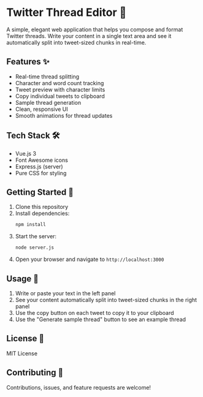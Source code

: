 # Twitter Thread Editor 🧵

A simple, elegant web application that helps you compose and format Twitter threads. Write your content in a single text area and see it automatically split into tweet-sized chunks in real-time.

## Features ✨

- Real-time thread splitting
- Character and word count tracking
- Tweet preview with character limits
- Copy individual tweets to clipboard
- Sample thread generation
- Clean, responsive UI
- Smooth animations for thread updates

## Tech Stack 🛠️

- Vue.js 3
- Font Awesome icons
- Express.js (server)
- Pure CSS for styling

## Getting Started 🚀

1. Clone this repository
2. Install dependencies:
   ```bash
   npm install
   ```
3. Start the server:
   ```bash
   node server.js
   ```
4. Open your browser and navigate to `http://localhost:3000`

## Usage 📝

1. Write or paste your text in the left panel
2. See your content automatically split into tweet-sized chunks in the right panel
3. Use the copy button on each tweet to copy it to your clipboard
4. Use the "Generate sample thread" button to see an example thread

## License 📄

MIT License

## Contributing 🤝

Contributions, issues, and feature requests are welcome!